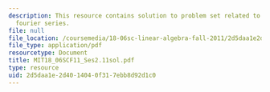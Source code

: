 ```yaml
---
description: This resource contains solution to problem set related to markov matrices;
  fourier series.
file: null
file_location: /coursemedia/18-06sc-linear-algebra-fall-2011/2d5daa1e2d4014040f317ebb8d92d1c0_MIT18_06SCF11_Ses2.11sol.pdf
file_type: application/pdf
resourcetype: Document
title: MIT18_06SCF11_Ses2.11sol.pdf
type: resource
uid: 2d5daa1e-2d40-1404-0f31-7ebb8d92d1c0
---
```

